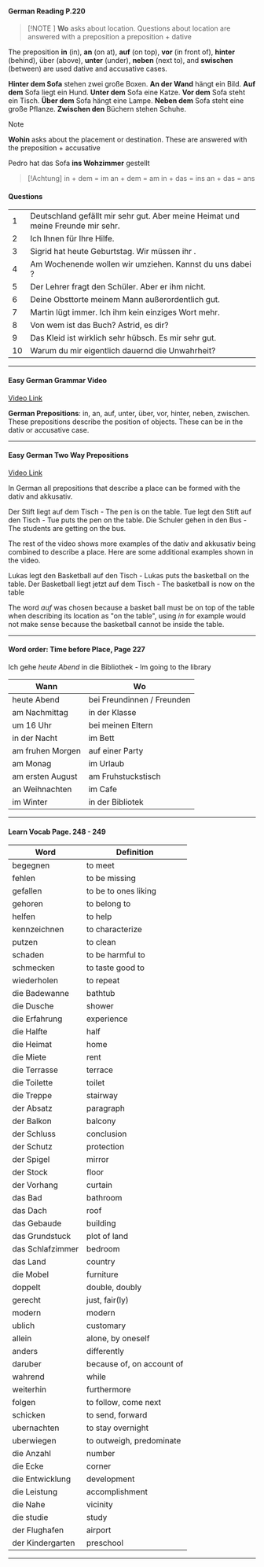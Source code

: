 
#### German Reading P.220

> [!NOTE ]
> <b>Wo</b> asks about location. Questions about location are answered with a preposition a preposition + dative 

The preposition <b>in</b> (in), <b>an</b> (on at), <b></b><b>auf</b> (on top), <b>vor</b> (in front of), <b>hinter</b> (behind), über (above), <b>unter</b> (under), <b>neben</b> (next to), and <b>swischen</b> (between) are used dative and accusative cases. 

<b>Hinter dem Sofa</b> stehen zwei große Boxen.
<b>An der Wand</b> hängt ein Bild.
<b>Auf dem</b> Sofa liegt ein Hund.
<b>Unter dem</b> Sofa eine Katze.
<b>Vor dem</b> Sofa steht ein Tisch.
<b>Über dem</b> Sofa hängt eine Lampe.
<b>Neben dem</b> Sofa steht eine große Pflanze.
<b>Zwischen den</b> Büchern stehen Schuhe.

> [!NOTE]
> <b>Wohin</b> asks about the placement or destination. These are answered with the preposition + accusative 

Pedro hat das Sofa <b>ins Wohzimmer</b> gestellt

> [!Achtung]
> in + dem = im
> an + dem = am
> in + das = ins
> an + das = ans

#### Questions

|     |                                                                                  |
| --- | -------------------------------------------------------------------------------- |
| 1   | Deutschland gefällt mir sehr gut. Aber meine Heimat und meine Freunde  mir sehr. |
| 2   | Ich  Ihnen für Ihre Hilfe.                                                       |
| 3   | Sigrid hat heute Geburtstag. Wir müssen ihr  .                                   |
| 4   | Am Wochenende wollen wir umziehen. Kannst du uns dabei  ?                        |
| 5   | Der Lehrer fragt den Schüler. Aber er  ihm nicht.                                |
| 6   | Deine Obsttorte  meinem Mann außerordentlich gut.                                |
| 7   | Martin lügt immer. Ich  ihm kein einziges Wort mehr.                             |
| 8   | Von wem ist das Buch? Astrid,  es dir?                                           |
| 9   | Das Kleid ist wirklich sehr hübsch. Es  mir sehr gut.                            |
| 10  | Warum  du mir eigentlich dauernd die Unwahrheit?                                 |

****

#### Easy German Grammar Video 

[Video Link](https://www.youtube.com/watch?v=G3MeDOYgeO4)

<b>German Prepositions</b>: in, an, auf, unter, über, vor, hinter, neben, zwischen. These prepositions describe the position of objects. These can be in the dativ or accusative case. 

****

#### Easy German Two Way Prepositions

[Video Link](https://www.youtube.com/watch?v=cPJ1Es1rF1g)

In German all prepositions that describe a place can be formed with the dativ and akkusativ. 

Der Stift liegt auf dem Tisch - The pen is on the table.
Tue legt den Stift auf den Tisch - Tue puts the pen on the table. 
Die Schuler gehen in den Bus - The students are getting on the bus.

The rest of the video shows more examples of the dativ and akkusativ being combined to describe a place. Here are some additional examples shown in the video.

Lukas legt den Basketball auf den Tisch - Lukas puts the basketball on the table.
Der Basketball liegt jetzt auf dem Tisch - The basketball is now on the table

The word _auf_ was chosen because a basket ball must be on top of the table when describing its location as "on the table", using _in_ for example would not make sense because the basketball cannot be inside the table.

****

#### Word order: Time before Place, Page 227

Ich gehe _heute Abend_ in die Bibliothek - Im going to the library

| Wann             | Wo                         |
| ---------------- | -------------------------- |
| heute Abend      | bei Freundinnen / Freunden |
| am Nachmittag    | in der Klasse              |
| um 16 Uhr        | bei meinen Eltern          |
| in der Nacht     | im Bett                    |
| am fruhen Morgen | auf einer Party            |
| am Monag         | im Urlaub                  |
| am ersten August | am Fruhstuckstisch         |
| an Weihnachten   | im Cafe                    |
| im Winter        | in der Bibliotek           |
****

#### Learn Vocab Page. 248 - 249

| Word             | Definition                |
| ---------------- | ------------------------- |
| begegnen         | to meet                   |
| fehlen           | to be missing             |
| gefallen         | to be to ones liking      |
| gehoren          | to belong to              |
| helfen           | to help                   |
| kennzeichnen     | to characterize           |
| putzen           | to clean                  |
| schaden          | to be harmful to          |
| schmecken        | to taste good to          |
| wiederholen      | to repeat                 |
| die Badewanne    | bathtub                   |
| die Dusche       | shower                    |
| die Erfahrung    | experience                |
| die Halfte       | half                      |
| die Heimat       | home                      |
| die Miete        | rent                      |
| die Terrasse     | terrace                   |
| die Toilette     | toilet                    |
| die Treppe       | stairway                  |
| der Absatz       | paragraph                 |
| der Balkon       | balcony                   |
| der Schluss      | conclusion                |
| der Schutz       | protection                |
| der Spigel       | mirror                    |
| der Stock        | floor                     |
| der Vorhang      | curtain                   |
| das Bad          | bathroom                  |
| das Dach         | roof                      |
| das Gebaude      | building                  |
| das Grundstuck   | plot of land              |
| das Schlafzimmer | bedroom                   |
| das Land         | country                   |
| die Mobel        | furniture                 |
| doppelt          | double, doubly            |
| gerecht          | just, fair(ly)            |
| modern           | modern                    |
| ublich           | customary                 |
| allein           | alone, by oneself         |
| anders           | differently               |
| daruber          | because of, on account of |
| wahrend          | while                     |
| weiterhin        | furthermore               |
| folgen           | to follow, come next      |
| schicken         | to send, forward          |
| ubernachten      | to stay overnight         |
| uberwiegen       | to outweigh, predominate  |
| die Anzahl       | number                    |
| die Ecke         | corner                    |
| die Entwicklung  | development               |
| die Leistung     | accomplishment            |
| die Nahe         | vicinity                  |
| die studie       | study                     |
| der Flughafen    | airport                   |
| der Kindergarten | preschool                 |
****




